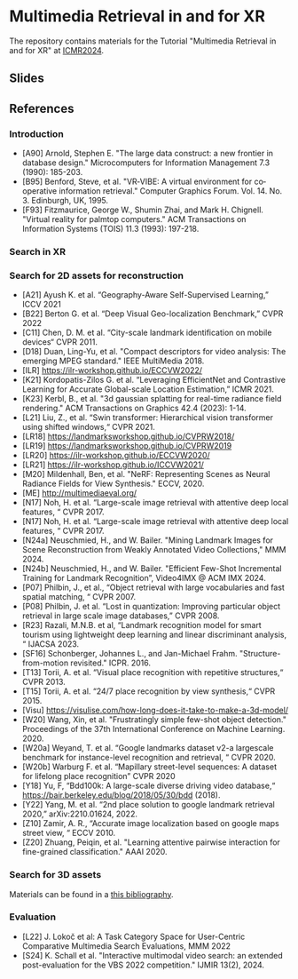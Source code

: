 # Multimedia Retrieval in and for XR
The repository contains materials for the Tutorial "Multimedia Retrieval in and for XR" at [ICMR2024](https://icmr2024.org).

## Slides


## References

### Introduction

- [A90] Arnold, Stephen E. "The large data construct: a new frontier in database design." Microcomputers for Information Management 7.3 (1990): 185-203.
- [B95] Benford, Steve, et al. "VR‐VIBE: A virtual environment for co‐operative information retrieval." Computer Graphics Forum. Vol. 14. No. 3. Edinburgh, UK, 1995.
- [F93] Fitzmaurice, George W., Shumin Zhai, and Mark H. Chignell. "Virtual reality for palmtop computers." ACM Transactions on Information Systems (TOIS) 11.3 (1993): 197-218.


### Search in XR



### Search for 2D assets for reconstruction

- [A21] Ayush K. et al. “Geography-Aware Self-Supervised Learning,” ICCV 2021
- [B22] Berton G. et al. “Deep Visual Geo-localization Benchmark,” CVPR 2022
- [C11] Chen, D. M. et al. “City-scale landmark identification on mobile devices“ CVPR 2011. 
- [D18] Duan, Ling-Yu, et al. "Compact descriptors for video analysis: The emerging MPEG standard." IEEE MultiMedia 2018.
- [ILR] https://ilr-workshop.github.io/ECCVW2022/
- [K21] Kordopatis-Zilos G. et al. “Leveraging EfficientNet and Contrastive Learning for Accurate Global-scale Location Estimation,” ICMR 2021.
- [K23] Kerbl, B., et al. "3d gaussian splatting for real-time radiance field rendering." ACM Transactions on Graphics 42.4 (2023): 1-14.
- [L21] Liu, Z., et al. “Swin transformer: Hierarchical vision transformer using shifted windows,“ CVPR 2021.
- [LR18] https://landmarksworkshop.github.io/CVPRW2018/
- [LR19] https://landmarksworkshop.github.io/CVPRW2019
- [LR20] https://ilr-workshop.github.io/ECCVW2020/
- [LR21] https://ilr-workshop.github.io/ICCVW2021/
- [M20] Mildenhall, Ben, et al. "NeRF: Representing Scenes as Neural Radiance Fields for View Synthesis." ECCV, 2020. 
- [ME] http://multimediaeval.org/
- [N17] Noh, H. et al. “Large-scale image retrieval with attentive deep local features, “ CVPR 2017.
- [N17] Noh, H. et al. “Large-scale image retrieval with attentive deep local features, “ CVPR 2017.
- [N24a] Neuschmied, H., and W. Bailer. "Mining Landmark Images for Scene Reconstruction from Weakly Annotated Video Collections," MMM 2024.
- [N24b] Neuschmied, H., and W. Bailer. "Efficient Few-Shot Incremental Training for Landmark Recognition”, Video4IMX @ ACM IMX 2024.
- [P07] Philbin, J., et al., “Object retrieval with large vocabularies and fast spatial matching, “ CVPR 2007.
- [P08] Philbin, J. et al. “Lost in quantization: Improving particular object retrieval in large scale image databases,” CVPR 2008.
- [R23] Razali, M.N.B. et al, “Landmark recognition model for smart tourism using lightweight deep learning and linear discriminant analysis, “ IJACSA 2023.
- [SF16] Schonberger, Johannes L., and Jan-Michael Frahm. "Structure-from-motion revisited." ICPR. 2016.
- [T13] Torii, A. et al. “Visual place recognition with repetitive structures,“ CVPR 2013.
- [T15] Torii, A. et al. “24/7 place recognition by view synthesis,“ CVPR 2015.
- [Visu] https://visulise.com/how-long-does-it-take-to-make-a-3d-model/
- [W20] Wang, Xin, et al. "Frustratingly simple few-shot object detection." Proceedings of the 37th International Conference on Machine Learning. 2020.
- [W20a] Weyand, T. et al. “Google landmarks dataset v2-a largescale benchmark for instance-level recognition and retrieval, “ CVPR 2020.
- [W20b] Warburg F. et al. “Mapillary street-level sequences: A dataset for lifelong place recognition” CVPR 2020
- [Y18] Yu, F, “Bdd100k: A large-scale diverse driving video database,“ https://bair.berkeley.edu/blog/2018/05/30/bdd (2018).
- [Y22] Yang, M. et al. “2nd place solution to google landmark retrieval 2020,” arXiv:2210.01624, 2022.
- [Z10] Zamir, A. R., “Accurate image localization based on google maps street view, “ ECCV 2010.
- [Z20] Zhuang, Peiqin, et al. "Learning attentive pairwise interaction for fine-grained classification." AAAI 2020.

### Search for 3D assets

Materials can be found in a [this bibliography](https://github.com/mpegia/3D-Object-Retrieval-Methods-Bibliography).

### Evaluation

- [L22] J. Lokoč et al: A Task Category Space for User-Centric Comparative Multimedia Search Evaluations, MMM 2022
- [S24] K. Schall et al. "Interactive multimodal video search: an extended post-evaluation for the VBS 2022 competition." IJMIR 13(2), 2024.

